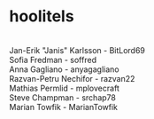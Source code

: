 # hoolitels
<br/>
Jan-Erik "Janis" Karlsson - BitLord69
<br/>
Sofia Fredman - soffred
<br/>
Anna Gagliano - anyagagliano
<br/>
Razvan-Petru Nechifor - razvan22
<br/>
Mathias Permlid - mplovecraft
<br/>
Steve Champman - srchap78
<br/>
Marian Towfik - MarianTowfik
